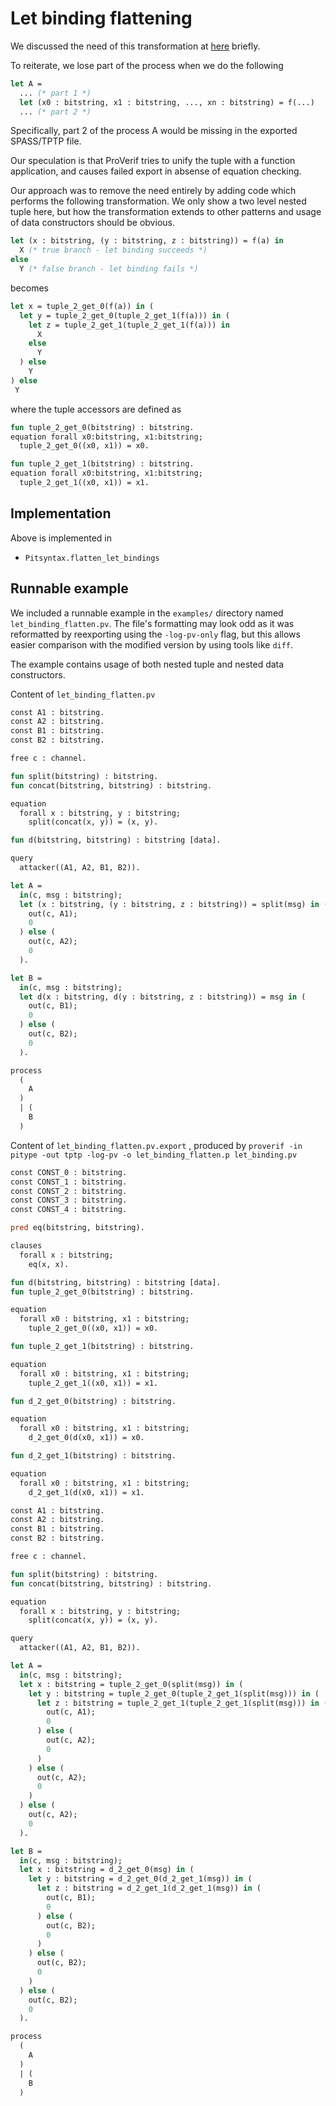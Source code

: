 # Let binding flattening

We discussed the need of this transformation at [here](equation_check.md) briefly.

To reiterate, we lose part of the process when we do the following

```ocaml
let A =
  ... (* part 1 *)
  let (x0 : bitstring, x1 : bitstring, ..., xn : bitstring) = f(...)
  ... (* part 2 *)
```

Specifically, part 2 of the process A would be missing in the exported SPASS/TPTP file.

Our speculation is that ProVerif tries to unify the tuple with a function application, and causes failed export in absense of equation checking.

Our approach was to remove the need entirely by adding code which performs the following transformation. We only show a two level nested tuple here, but how the transformation extends to other patterns and usage of data constructors should be obvious.

```ocaml
let (x : bitstring, (y : bitstring, z : bitstring)) = f(a) in
  X (* true branch - let binding succeeds *)
else
  Y (* false branch - let binding fails *)
```

becomes

```ocaml
let x = tuple_2_get_0(f(a)) in (
  let y = tuple_2_get_0(tuple_2_get_1(f(a))) in (
    let z = tuple_2_get_1(tuple_2_get_1(f(a))) in
      X
    else
      Y
  ) else
    Y
) else
 Y
```

where the tuple accessors are defined as

```ocaml
fun tuple_2_get_0(bitstring) : bitstring.
equation forall x0:bitstring, x1:bitstring;
  tuple_2_get_0((x0, x1)) = x0.

fun tuple_2_get_1(bitstring) : bitstring.
equation forall x0:bitstring, x1:bitstring;
  tuple_2_get_1((x0, x1)) = x1.
```

## Implementation

Above is implemented in

- `Pitsyntax.flatten_let_bindings`

## Runnable example

We included a runnable example in the `examples/` directory named `let_binding_flatten.pv`. The file's formatting may look odd as it was reformatted by reexporting using the `-log-pv-only` flag, but this allows easier comparison with the modified version by using tools like `diff`.

The example contains usage of both nested tuple and nested data constructors.

Content of `let_binding_flatten.pv`

```ocaml
const A1 : bitstring.
const A2 : bitstring.
const B1 : bitstring.
const B2 : bitstring.

free c : channel.

fun split(bitstring) : bitstring.
fun concat(bitstring, bitstring) : bitstring.

equation
  forall x : bitstring, y : bitstring; 
    split(concat(x, y)) = (x, y).

fun d(bitstring, bitstring) : bitstring [data].

query 
  attacker((A1, A2, B1, B2)).

let A =
  in(c, msg : bitstring);
  let (x : bitstring, (y : bitstring, z : bitstring)) = split(msg) in (
    out(c, A1);
    0
  ) else (
    out(c, A2);
    0
  ).

let B =
  in(c, msg : bitstring);
  let d(x : bitstring, d(y : bitstring, z : bitstring)) = msg in (
    out(c, B1);
    0
  ) else (
    out(c, B2);
    0
  ).

process
  (
    A
  )
  | (
    B
  )
```

Content of `let_binding_flatten.pv.export` , produced by `proverif -in pitype -out tptp -log-pv -o let_binding_flatten.p let_binding.pv`

```ocaml
const CONST_0 : bitstring.
const CONST_1 : bitstring.
const CONST_2 : bitstring.
const CONST_3 : bitstring.
const CONST_4 : bitstring.

pred eq(bitstring, bitstring).

clauses
  forall x : bitstring;
    eq(x, x).

fun d(bitstring, bitstring) : bitstring [data].
fun tuple_2_get_0(bitstring) : bitstring.

equation
  forall x0 : bitstring, x1 : bitstring; 
    tuple_2_get_0((x0, x1)) = x0.

fun tuple_2_get_1(bitstring) : bitstring.

equation
  forall x0 : bitstring, x1 : bitstring; 
    tuple_2_get_1((x0, x1)) = x1.

fun d_2_get_0(bitstring) : bitstring.

equation
  forall x0 : bitstring, x1 : bitstring; 
    d_2_get_0(d(x0, x1)) = x0.

fun d_2_get_1(bitstring) : bitstring.

equation
  forall x0 : bitstring, x1 : bitstring; 
    d_2_get_1(d(x0, x1)) = x1.

const A1 : bitstring.
const A2 : bitstring.
const B1 : bitstring.
const B2 : bitstring.

free c : channel.

fun split(bitstring) : bitstring.
fun concat(bitstring, bitstring) : bitstring.

equation
  forall x : bitstring, y : bitstring; 
    split(concat(x, y)) = (x, y).

query 
  attacker((A1, A2, B1, B2)).

let A =
  in(c, msg : bitstring);
  let x : bitstring = tuple_2_get_0(split(msg)) in (
    let y : bitstring = tuple_2_get_0(tuple_2_get_1(split(msg))) in (
      let z : bitstring = tuple_2_get_1(tuple_2_get_1(split(msg))) in (
        out(c, A1);
        0
      ) else (
        out(c, A2);
        0
      )
    ) else (
      out(c, A2);
      0
    )
  ) else (
    out(c, A2);
    0
  ).

let B =
  in(c, msg : bitstring);
  let x : bitstring = d_2_get_0(msg) in (
    let y : bitstring = d_2_get_0(d_2_get_1(msg)) in (
      let z : bitstring = d_2_get_1(d_2_get_1(msg)) in (
        out(c, B1);
        0
      ) else (
        out(c, B2);
        0
      )
    ) else (
      out(c, B2);
      0
    )
  ) else (
    out(c, B2);
    0
  ).

process
  (
    A
  )
  | (
    B
  )
```
